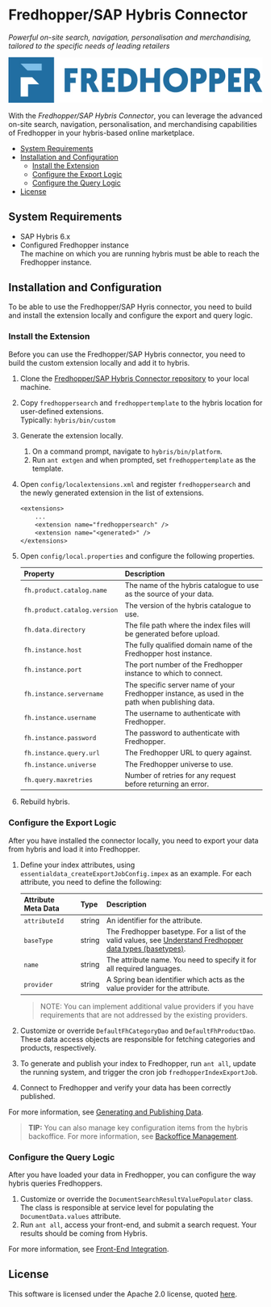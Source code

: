 # Fredhopper/SAP Hybris Connector

*Powerful on-site search, navigation, personalisation and merchandising, tailored to the specific needs of leading retailers*

![](Fredhopper_logo.jpg)

With the *Fredhopper/SAP Hybris Connector*, you can leverage the advanced on-site search, navigation, personalisation, and merchandising capabilities of Fredhopper in your hybris-based online marketplace.

* [System Requirements](#system-requirements)
* [Installation and Configuration](#installation-and-configuration)
	* [Install the Extension](#install-the-extension)
	* [Configure the Export Logic](#configure-the-export-logic)
	* [Configure the Query Logic](#configure-the-query-logic)
* [License](#license)

## System Requirements

* SAP Hybris 6.x
* Configured Fredhopper instance<br>The machine on which you are running hybris must be able to reach the Fredhopper instance.

## Installation and Configuration

To be able to use the Fredhopper/SAP Hyris connector, you need to build and install the extension locally and configure the export and query logic.

### Install the Extension

Before you can use the Fredhopper/SAP Hybris connector, you need to build the custom extension locally and add it to hybris.

1. Clone the [Fredhopper/SAP Hybris Connector repository](https://github.com/fredhopper/hybris-connector.git) to your local machine.
1. Copy `fredhoppersearch` and `fredhoppertemplate` to the hybris location for user-defined extensions.<br>Typically: `hybris/bin/custom`
1. Generate the extension locally.
	1. On a command prompt, navigate to `hybris/bin/platform`.
	1. Run `ant extgen` and when prompted, set `fredhoppertemplate` as the template.
1. Open `config/localextensions.xml` and register `fredhoppersearch` and the newly generated extension in the list of extensions.
	
	```
	<extensions>  
  		...  
  		<extension name="fredhoppersearch" />  
  		<extension name="<generated>" />  
	</extensions>
	```
1. Open `config/local.properties` and configure the following properties.

	Property | Description
	--- | ---
	`fh.product.catalog.name` | The name of the hybris catalogue to use as the source of your data.
	`fh.product.catalog.version` | The version of the hybris catalogue to use.
	`fh.data.directory` | The file path where the index files will be generated before upload.
	`fh.instance.host` | The fully qualified domain name of the Fredhopper host instance.
	`fh.instance.port` | The port number of the Fredhopper instance to which to connect.
	`fh.instance.servername` | The specific server name of your Fredhopper instance, as used in the path when publishing data.
	`fh.instance.username` | The username to authenticate with Fredhopper.
	`fh.instance.password` | The password to authenticate with Fredhopper.
	`fh.instance.query.url` | The Fredhopper URL to query against.
	`fh.instance.universe` | The Fredhopper universe to use.
	`fh.query.maxretries` | Number of retries for any request before returning an error.
1. Rebuild hybris.

### Configure the Export Logic

After you have installed the connector locally, you need to export your data from hybris and load it into Fredhopper.

1. Define your index attributes, using `essentialdata_createExportJobConfig.impex` as an example. For each attribute, you need to define the following:

	Attribute Meta Data | Type | Description
	---|---|---
	`attributeId` | string | An identifier for the attribute.
	`baseType` | string | The Fredhopper basetype. For a list of the valid values, see [Understand Fredhopper data types (basetypes)](https://www.fredhopper.com/learningcenter/x/Pomx).
	`name` | string | The attribute name. You need to specify it for all required languages.
	`provider` | string | A Spring bean identifier which acts as the value provider for the attribute. 
	
	> NOTE: You can implement additional value providers if you have requirements that are not addressed by the existing providers.
1. Customize or override `DefaultFhCategoryDao` and `DefaultFhProductDao`.<br>These data access objects are responsible for fetching categories and products, respectively.
1. To generate and publish your index to Fredhopper, run `ant all`, update the running system, and trigger the cron job `fredhopperIndexExportJob`.
1. Connect to Fredhopper and verify your data has been correctly published.

For more information, see [Generating and Publishing Data](https://github.com/fredhopper/hybris-connector/wiki/Generating-and-publishing-data).

> **TIP:** You can also manage key configuration items from the hybris backoffice. For more information, see [Backoffice Management](https://github.com/fredhopper/hybris-connector/wiki/Backoffice-management).

### Configure the Query Logic

After you have loaded your data in Fredhopper, you can configure the way hybris queries Fredhoppers.

1. Customize or override the `DocumentSearchResultValuePopulator` class.<br>The class is responsible at service level for populating the `DocumentData.values` attribute.
1. Run `ant all`, access your front-end, and submit a search request. Your results should be coming from Hybris.

For more information, see [Front-End Integration](https://github.com/fredhopper/hybris-connector/wiki/Front-end-integration).

## License

This software is licensed under the Apache 2.0 license, quoted <a href="LICENSE" target="_blank">here</a>.